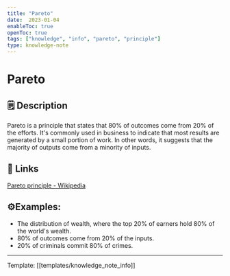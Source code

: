```yaml
---
title: "Pareto"
date:  2023-01-04
enableToc: true
openToc: true
tags: ["knowledge", "info", "pareto", "principle"]
type: knowledge-note
---
```


# Pareto

## 🗒️ Description
Pareto is a principle that states that 80% of outcomes come from 20% of the efforts. It's commonly used in business to indicate that most results are generated by a small portion of work. In other words, it suggests that the majority of outputs come from a minority of inputs.

## 🔗 Links 
[Pareto principle - Wikipedia](https://en.wikipedia.org/wiki/Pareto_principle)

## ⚙️Examples:
- The distribution of wealth, where the top 20% of earners hold 80% of the world's wealth.
- 80% of outcomes come from 20% of the inputs.
- 20% of criminals commit 80% of crimes.

---
Template: [[templates/knowledge_note_info]]